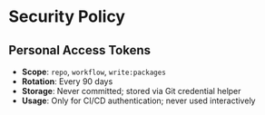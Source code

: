 # Security Policy

## Personal Access Tokens

- **Scope**: `repo`, `workflow`, `write:packages`
- **Rotation**: Every 90 days
- **Storage**: Never committed; stored via Git credential helper
- **Usage**: Only for CI/CD authentication; never used interactively